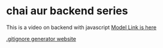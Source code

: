 # chai aur backend series

This is a video on backend with javascript
[Model Link is here ](https://app.eraser.io/workspace/YtPqZ1VogxGy1jzIDkzj)

[.gitignore generator website ](https://mrkandreev.name/snippets/gitignore-generator/#Node)
